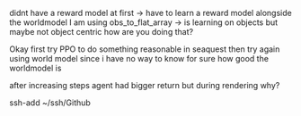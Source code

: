 didnt have a reward model at first -> have to learn a reward model alongside the worldmodel
I am using obs_to_flat_array -> is learning on objects but maybe not object centric how are you doing that?

Okay first try PPO to do something reasonable in seaquest
then try again using world model since i have no way to know for sure how good the worldmodel is

after increasing steps agent had bigger return but during rendering why?



ssh-add ~/ssh/Github